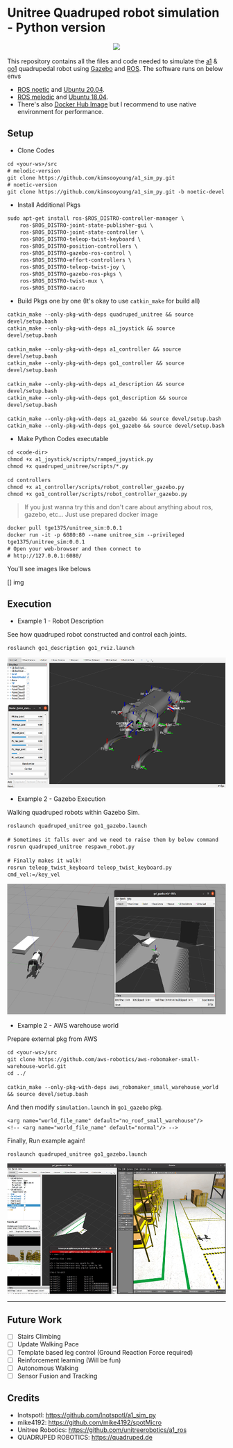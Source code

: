 # Unitree Quadruped robot simulation - Python version

<p align="center">
    <img src="./resources/go1_walk.gif" height="480">
</p>

This repository contains all the files and code needed to simulate the [a1](https://www.unitree.com/products/a1) & [go1](https://www.unitree.com/products/go1) quadrupedal robot using [Gazebo](http://gazebosim.org/) and [ROS](https://www.ros.org/).
The software runs on below envs

* [ROS noetic](http://wiki.ros.org/noetic) and [Ubuntu 20.04](http://www.releases.ubuntu.com/20.04/). 
* [ROS melodic](http://wiki.ros.org/melodic) and [Ubuntu 18.04](http://www.releases.ubuntu.com/18.04/).
* There's also [Docker Hub Image](https://hub.docker.com/repository/docker/tge1375/unitree_sim) but I recommend to use native environment for performance.

## Setup

* Clone Codes

```
cd <your-ws>/src
# melodic-version
git clone https://github.com/kimsooyoung/a1_sim_py.git
# noetic-version
git clone https://github.com/kimsooyoung/a1_sim_py.git -b noetic-devel
```

* Install Additional Pkgs

```
sudo apt-get install ros-$ROS_DISTRO-controller-manager \
	ros-$ROS_DISTRO-joint-state-publisher-gui \
	ros-$ROS_DISTRO-joint-state-controller \
	ros-$ROS_DISTRO-teleop-twist-keyboard \
	ros-$ROS_DISTRO-position-controllers \
	ros-$ROS_DISTRO-gazebo-ros-control \
	ros-$ROS_DISTRO-effort-controllers \
	ros-$ROS_DISTRO-teleop-twist-joy \
	ros-$ROS_DISTRO-gazebo-ros-pkgs \
	ros-$ROS_DISTRO-twist-mux \
	ros-$ROS_DISTRO-xacro
```

* Build Pkgs one by one (It's okay to use `catkin_make` for build all)

```
catkin_make --only-pkg-with-deps quadruped_unitree && source devel/setup.bash
catkin_make --only-pkg-with-deps a1_joystick && source devel/setup.bash

catkin_make --only-pkg-with-deps a1_controller && source devel/setup.bash
catkin_make --only-pkg-with-deps go1_controller && source devel/setup.bash

catkin_make --only-pkg-with-deps a1_description && source devel/setup.bash
catkin_make --only-pkg-with-deps go1_description && source devel/setup.bash

catkin_make --only-pkg-with-deps a1_gazebo && source devel/setup.bash
catkin_make --only-pkg-with-deps go1_gazebo && source devel/setup.bash
```

* Make Python Codes executable

```
cd <code-dir>
chmod +x a1_joystick/scripts/ramped_joystick.py
chmod +x quadruped_unitree/scripts/*.py

cd controllers
chmod +x a1_controller/scripts/robot_controller_gazebo.py
chmod +x go1_controller/scripts/robot_controller_gazebo.py
```

> If you just wanna try this and don't care about anything about ros, gazebo, etc... Just use prepared docker image

```
docker pull tge1375/unitree_sim:0.0.1
docker run -it -p 6080:80 --name unitree_sim --privileged tge1375/unitree_sim:0.0.1
# Open your web-browser and then connect to 
# http://127.0.0.1:6080/ 
```

You'll see images like belows

[] img

## Execution

* Example 1 - Robot Description

See how quadruped robot constructed and control each joints.

```
roslaunch go1_description go1_rviz.launch
```

<p align="center">
    <img src="./resources/go1_desc.png" height="300">
</p>

* Example 2 - Gazebo Execution

Walking quadruped robots within Gazebo Sim.

```
roslaunch quadruped_unitree go1_gazebo.launch

# Sometimes it falls over and we need to raise them by below command
rosrun quadruped_unitree respawn_robot.py

# Finally makes it walk!
rosrun teleop_twist_keyboard teleop_twist_keyboard.py cmd_vel:=/key_vel
```

<p align="center">
    <img src="./resources/go1_pcl.png" height="300">
</p>

* Example 2 - AWS warehouse world 

Prepare external pkg from AWS

```
cd <your-ws>/src
git clone https://github.com/aws-robotics/aws-robomaker-small-warehouse-world.git
cd ../

catkin_make --only-pkg-with-deps aws_robomaker_small_warehouse_world && source devel/setup.bash
```

And then modify `simulation.launch` in `go1_gazebo` pkg.

```
<arg name="world_file_name" default="no_roof_small_warehouse"/>
<!-- <arg name="world_file_name" default="normal"/> -->
```

Finally, Run example again!

```
roslaunch quadruped_unitree go1_gazebo.launch
```

<p align="center">
    <img src="./resources/go1_aws.png" height="300">
</p>

---

## Future Work

- [ ] Stairs Climbing
- [ ] Update Walking Pace
- [ ] Template based leg control (Ground Reaction Force required)
- [ ] Reinforcement learning (Will be fun)
- [ ] Autonomous Walking
- [ ] Sensor Fusion and Tracking

## Credits
 - lnotspotl: https://github.com/lnotspotl/a1_sim_py
 - mike4192: https://github.com/mike4192/spotMicro
 - Unitree Robotics: https://github.com/unitreerobotics/a1_ros
 - QUADRUPED ROBOTICS: https://quadruped.de
